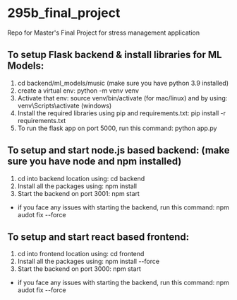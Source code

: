 # 295b_final_project

Repo for Master's Final Project for stress management application

## To setup Flask backend & install libraries for ML Models:

1.  cd backend/ml_models/music (make sure you have python 3.9 installed)
2.  create a virtual env: python -m venv venv
3.  Activate that env: source venv/bin/activate (for mac/linux) and by using: venv\Scripts\activate (windows)
4.  Install the required libraries using pip and requirements.txt: pip install -r requirements.txt
5.  To run the flask app on port 5000, run this command: python app.py

## To setup and start node.js based backend: (make sure you have node and npm installed)

1. cd into backend location using: cd backend
2. Install all the packages using: npm install
3. Start the backend on port 3001: npm start

- if you face any issues with starting the backend, run this command: npm audot fix --force

## To setup and start react based frontend:

1. cd into frontend location using: cd frontend
2. Install all the packages using: npm install --force
3. Start the backend on port 3000: npm start

- if you face any issues with starting the backend, run this command: npm audot fix --force
